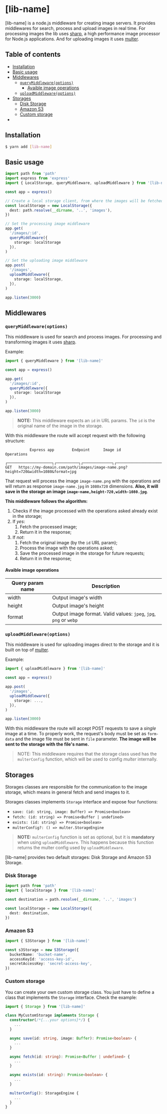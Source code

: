 # [lib-name] <!-- omit in toc -->
[lib-name] is a node.js middleware for creating image servers. It provides middlewares for search, process and upload images in real time. For processing images the lib uses [sharp](https://sharp.pixelplumbing.com/), a high performance image processor for Node.js applications. And for uploading images it uses [multer](https://github.com/expressjs/multer).

## Table of contents <!-- omit in toc -->

- [Installation](#installation)
- [Basic usage](#basic-usage)
- [Middlewares](#middlewares)
  - [```queryMiddleware(options)```](#querymiddlewareoptions)
    - [Avaible image operations](#avaible-image-operations)
  - [```uploadMiddleware(options)```](#uploadmiddlewareoptions)
- [Storages](#storages)
  - [Disk Storage](#disk-storage)
  - [Amazon S3](#amazon-s3)
  - [Custom storage](#custom-storage)
- [](#)

## Installation

```sh
$ yarn add [lib-name]
```
## Basic usage

```ts
import path from 'path'
import express from 'express'
import { LocalStorage, queryMiddleware, uploadMiddleware } from '[lib-name]'

const app = express()

// Create a local storage client, from where the images will be fetched and saved.
const localStorage = new LocalStorage({
  dest: path.resolve(__dirname, '..', 'images'),
})

// Set the processing image middleware
app.get(
  '/images/:id',
  queryMiddleware({
    storage: localStorage
  }),
)

// Set the uploading image middleware
app.post(
  '/images',
  uploadMiddleware({
    storage: localStorage,
  }),
)

app.listen(3000)
```

## Middlewares

### ```queryMiddleware(options)```

This middleware is used for search and process images. For processing and transforming images it uses [sharp](https://sharp.pixelplumbing.com/).

Example:

```ts
import { queryMiddleware } from '[lib-name]'

const app = express()

app.get(
  '/images/:id',
  queryMiddleware({
    storage: localStorage
  }),
)

app.listen(3000)
```

> **NOTE:** This middleware expects an `id` in URL params. The `id` is the original name of the image in the storage.

With this middleware the route will accept request with the following structure:

```             
           Express app        Endpoint      Image id              Operations
      ┌────────────────────┐┌──────────┐┌─────────────┐┌──────────────────────────────┐
GET   https://my-domain.com/path/images/image-name.png?height=720&width=1080&format=jpg
```

That request will process the image `image-name.png` with the operations and will return as response `image-name.jpg` in `1080x720` dimensions. **Also, it will save in the storage an image `image-name,height-720,width-1080.jpg`**.

**This middleware follows the algorithm:**
1) Checks if the image processed with the operations asked already exist in the storage;
2) If *yes*:
   1) Fetch the processed image;
   2) Return it in the response;
3) If *not*:
   1) Fetch the original image (by the `id` URL param);
   2) Process the image with the operations asked;
   3) Save the processed image in the storage for future requests;
   4) Return it in the response;

#### Avaible image operations

| Query param name | Description                                                       |
| ---------------- | ----------------------------------------------------------------- |
| width            | Output image's width                                              |
| height           | Output image's height                                             |
| format           | Output image format. Valid values: `jpeg`, `jpg`, `png` or `webp` |

### ```uploadMiddleware(options)```

This middleware is used for uploading images direct to the storage and it is built on top of [multer](https://github.com/expressjs/multer).

Example:

```ts
import { uploadMiddleware } from '[lib-name]'

const app = express()

app.post(
  '/images',
  uploadMiddleware({
    storage: ...,
  }),
)

app.listen(3000)
```

With this middleware the route will accept POST requests to save a *single* image at a time. To properly work, the request's body must be set as `form-data` and the image file must be sent in `file` parameter. **The image will be sent to the storage with the file's name.**

> NOTE: This middleware requires that the storage class used has the `multerConfig` function, which will be used to config *multer* internally.

## Storages

Storages classes are responsible for the communication to the image storage, which means in general fetch and send images to it.

Storages classes implements `Storage` interface and expose four functions:

- `save: (id: string, image: Buffer) => Promise<boolean>`
- `fetch: (id: string) => Promise<Buffer | undefined>`
- `exists: (id: string) => Promise<boolean>`
- `multerConfig?: () => multer.StorageEngine`

> **NOTE:** `multerConfig` function is set as optional, but it is **mandatory** when using `uploadMiddleware`. This happens because this function returns the multer config used by `uploadMiddleware`.

[lib-name] provides two default storages: Disk Storage and Amazon S3 Storage.

### Disk Storage

```ts
import path from 'path'
import { localStorage } from '[lib-name]'

const destination = path.resolve(__dirname, '..', 'images')

const localStorage = new LocalStorage({
  dest: destination,
})
```

### Amazon S3

```ts
import { S3Storage } from '[lib-name]'

const s3Storage = new S3Storage({
  bucketName: 'bucket-name',
  accessKeyId: 'access-key-id',
  secretAccessKey: 'secret-access-key',
})
```

### Custom storage
You can create your own custom storage class. You just have to define a class that implements the `Storage` interface. Check the example:

```ts
import { Storage } from '[lib-name]'

class MyCustomStorage implements Storage {
  constructor(/*{...your options}*/) {
    ...
  }

  async save(id: string, image: Buffer): Promise<boolean> {
    ...
  }

  async fetch(id: string): Promise<Buffer | undefined> {
    ...
  }

  async exists(id: string): Promise<boolean> {
    ...
  }

  multerConfig(): StorageEngine {
    ...
  }
}
```

## 